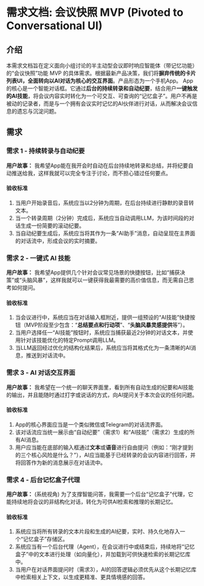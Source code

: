 # 需求文档: 会议快照 MVP (Pivoted to Conversational UI)
## 介绍
本需求文档旨在定义面向小组讨论的半主动型会议即时响应智能体（带记忆功能）的“会议快照”功能 MVP 的具体需求。根据最新产品决策，我们将**摒弃传统的卡片列表UI，全面转向以AI对话为核心的交互界面**。产品形态为一个手机App。
App的核心是一个智能对话框。它通过**后台的持续转录和自动纪要**，结合用户**一键触发的AI技能**，将会议内容实时转化为一个可交互、可查询的“记忆盒子”。用户不再是被动的记录者，而是与一个拥有会议实时记忆的AI伙伴进行对话，从而解决会议信息的遗忘与沉淀问题。
## 需求
### 需求 1 - 持续转录与自动纪要
**用户故事：** 我希望App能在我开会时自动在后台持续地转录和总结，并将纪要自动推送给我，这样我就可以完全专注于讨论，而不担心错过任何要点。
#### 验收标准
1.  当用户开始录音后，系统应当以2分钟为周期，在后台持续进行静默的录音转文本。
2.  当一个转录周期（2分钟）完成后，系统应当自动调用LLM，为该时间段的对话生成一份简要的滚动纪要。
3.  当自动纪要生成后，系统应当将其作为一条“AI助手”消息，自动呈现在主界面的对话流中，形成会议的实时摘要。
### 需求 2 - 一键式 AI 技能
**用户故事：** 我希望App提供几个针对会议常见场景的快捷按钮，比如“捕获决策”或“头脑风暴”，这样我就可以一键获得我最需要的高价值信息，而无需自己思考如何提问。
#### 验收标准
1.  当会议进行中，系统应当在对话输入框附近，提供一组预设的“AI技能”快捷按钮（MVP阶段至少包含：“**总结要点和行动项**”、“**头脑风暴灵感提供**等”）。
2.  当用户选择任一“AI技能”按钮时，系统应当捕获最近2分钟的对话文本，并使用针对该技能优化的特定Prompt调用LLM。
3.  当LLM返回经过优化的结构化结果后，系统应当将其格式化为一条清晰的AI消息，推送到对话流中。
### 需求 3 - AI 对话交互界面
**用户故事：** 我希望在一个统一的聊天界面里，看到所有自动生成的纪要和AI技能的输出，并且能随时通过打字或说话的方式，向AI提问关于本次会议的任何问题。
#### 验收标准
1.  App的核心界面应当是一个类似微信或Telegram的对话流界面。
2.  该对话流应当统一展示由“自动纪要”（需求1）和“AI技能”（需求2）生成的所有AI消息。
3.  用户应当能在底部的输入框通过**文本**或**语音**进行自由提问（例如：“刚才提到的三个核心风险是什么？”），AI应当能基于已经转录的会议内容进行回答，并将回答作为新的消息展示在对话流中。
### 需求 4 - 后台记忆盒子代理
**用户故事：** (系统视角) 为了支撑智能问答，我需要一个后台“记忆盒子”代理，它能持续地将会议的非结构化对话，转化为可供AI检索和推理的长期记忆。
#### 验收标准
1.  系统应当将所有转录的文本片段和生成的AI纪要，实时、持久化地存入一个“记忆盒子”存储区。
2.  系统应当有一个后台代理（Agent），在会议进行中或结束后，持续地将“记忆盒子”中的文本进行处理（如向量化），并加载到可供快速检索的长期记忆库中。
3.  当用户在对话界面提问时（需求3），AI的回答逻辑必须优先从这个长期记忆库中检索相关上下文，以生成更精准、更具情境感的回答。